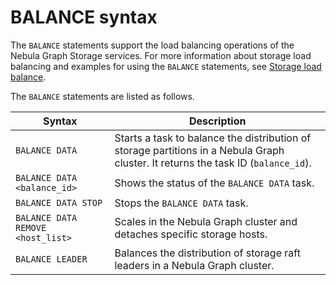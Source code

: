 # BALANCE syntax

The `BALANCE` statements support the load balancing operations of the Nebula Graph Storage services. For more information about storage load balancing and examples for using the `BALANCE` statements, see [Storage load balance](../../8.service-tuning/load-balance.md).

The `BALANCE` statements are listed as follows.

|Syntax|Description|
|-|-|
|`BALANCE DATA`|Starts a task to balance the distribution of storage partitions in a Nebula Graph cluster. It returns the task ID (`balance_id`). |
|`BALANCE DATA <balance_id>`|Shows the status of the `BALANCE DATA` task.|
|`BALANCE DATA STOP`|Stops the `BALANCE DATA` task.|
|`BALANCE DATA REMOVE <host_list>`|Scales in the Nebula Graph cluster and detaches specific storage hosts.|
|`BALANCE LEADER`|Balances the distribution of storage raft leaders in a Nebula Graph cluster.|
